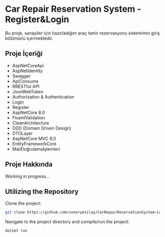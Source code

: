 # Car Repair Reservation System - Register&Login

Bu proje, sanayiler için hazırladığım araç tamir rezervasyonu sistemimin giriş bölümünü içermektedir.

## Proje İçeriği

- AspNetCoreApi
- AspNetIdentity
- Swagger
- ApiConsume
- RRESTful API
- JsonWebToken
- Authorization & Authentication
- Login
- Register
- AspNetCore 8.0
- FluentValidation
- CleanArchitecture
- DDD (Domain Driven Design)
- DTOLayer
- AspNetCore MVC 8.0
- EntityFrameworkCore
- MailDoğrulamaİşlemleri


## Proje Hakkında

Working in progress...

## Utilizing the Repository

Clone the project: 

```bash
git clone https://github.com/soneryesilay/CarRepairReservationSystem-LoginPage.git
```
Navigate to the project directory and compile/run the project:
```bash
dotnet run
